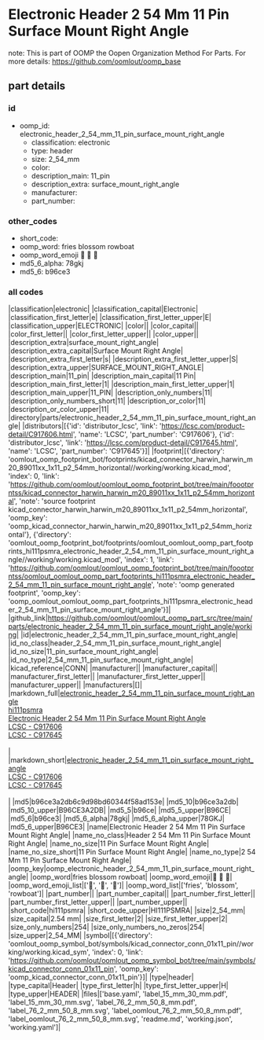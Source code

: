 # Electronic Header 2 54 Mm 11 Pin Surface Mount Right Angle  

note: This is part of OOMP the Oopen Organization Method For Parts. For more details: https://github.com/oomlout/oomp_base

##  part details





### id
* oomp_id: electronic_header_2_54_mm_11_pin_surface_mount_right_angle
  * classification: electronic
  * type: header
  * size: 2_54_mm
  * color: 
  * description_main: 11_pin
  * description_extra: surface_mount_right_angle
  * manufacturer: 
  * part_number: 

### other_codes
* short_code: 
* oomp_word: fries blossom rowboat
* oomp_word_emoji :fries: :blossom: :rowboat:
* md5_6_alpha: 78gkj
* md5_6: b96ce3

### all codes 
|classification|electronic|
|classification_capital|Electronic|
|classification_first_letter|e|
|classification_first_letter_upper|E|
|classification_upper|ELECTRONIC|
|color||
|color_capital||
|color_first_letter||
|color_first_letter_upper||
|color_upper||
|description_extra|surface_mount_right_angle|
|description_extra_capital|Surface Mount Right Angle|
|description_extra_first_letter|s|
|description_extra_first_letter_upper|S|
|description_extra_upper|SURFACE_MOUNT_RIGHT_ANGLE|
|description_main|11_pin|
|description_main_capital|11 Pin|
|description_main_first_letter|1|
|description_main_first_letter_upper|1|
|description_main_upper|11_PIN|
|description_only_numbers|11|
|description_only_numbers_short|11|
|description_or_color|11|
|description_or_color_upper|11|
|directory|parts/electronic_header_2_54_mm_11_pin_surface_mount_right_angle|
|distributors|[{'id': 'distributor_lcsc', 'link': 'https://lcsc.com/product-detail/C917606.html', 'name': 'LCSC', 'part_number': 'C917606'}, {'id': 'distributor_lcsc', 'link': 'https://lcsc.com/product-detail/C917645.html', 'name': 'LCSC', 'part_number': 'C917645'}]|
|footprint|[{'directory': 'oomlout_oomp_footprint_bot/footprints/kicad_connector_harwin_harwin_m20_89011xx_1x11_p2_54mm_horizontal//working/working.kicad_mod', 'index': 0, 'link': 'https://github.com/oomlout/oomlout_oomp_footprint_bot/tree/main/foootprntss/kicad_connector_harwin_harwin_m20_89011xx_1x11_p2_54mm_horizontal', 'note': 'source footprint kicad_connector_harwin_harwin_m20_89011xx_1x11_p2_54mm_horizontal', 'oomp_key': 'oomp_kicad_connector_harwin_harwin_m20_89011xx_1x11_p2_54mm_horizontal'}, {'directory': 'oomlout_oomp_footprint_bot/footprints/oomlout_oomlout_oomp_part_footprints_hi111psmra_electronic_header_2_54_mm_11_pin_surface_mount_right_angle//working/working.kicad_mod', 'index': 1, 'link': 'https://github.com/oomlout/oomlout_oomp_footprint_bot/tree/main/foootprntss/oomlout_oomlout_oomp_part_footprints_hi111psmra_electronic_header_2_54_mm_11_pin_surface_mount_right_angle', 'note': 'oomp generated footprint', 'oomp_key': 'oomp_oomlout_oomlout_oomp_part_footprints_hi111psmra_electronic_header_2_54_mm_11_pin_surface_mount_right_angle'}]|
|github_link|https://github.com/oomlout/oomlout_oomp_part_src/tree/main/parts/electronic_header_2_54_mm_11_pin_surface_mount_right_angle/working|
|id|electronic_header_2_54_mm_11_pin_surface_mount_right_angle|
|id_no_class|header_2_54_mm_11_pin_surface_mount_right_angle|
|id_no_size|11_pin_surface_mount_right_angle|
|id_no_type|2_54_mm_11_pin_surface_mount_right_angle|
|kicad_reference|CONN|
|manufacturer||
|manufacturer_capital||
|manufacturer_first_letter||
|manufacturer_first_letter_upper||
|manufacturer_upper||
|manufacturers|[]|
|markdown_full|[electronic_header_2_54_mm_11_pin_surface_mount_right_angle](https://github.com/oomlout/oomlout_oomp_part_src/tree/main/parts/electronic_header_2_54_mm_11_pin_surface_mount_right_angle/working)<br>[hi111psmra](https://github.com/oomlout/oomlout_oomp_part_src/tree/main/parts/electronic_header_2_54_mm_11_pin_surface_mount_right_angle/working)<br>[Electronic Header 2 54 Mm 11 Pin Surface Mount Right Angle](https://github.com/oomlout/oomlout_oomp_part_src/tree/main/parts/electronic_header_2_54_mm_11_pin_surface_mount_right_angle/working)<br>[LCSC - C917606<br>](https://lcsc.com/product-detail/C917606.html)[LCSC - C917645<br>](https://lcsc.com/product-detail/C917645.html)<br>|
|markdown_short|[electronic_header_2_54_mm_11_pin_surface_mount_right_angle](https://github.com/oomlout/oomlout_oomp_part_src/tree/main/parts/electronic_header_2_54_mm_11_pin_surface_mount_right_angle/working)<br>[LCSC - C917606<br>](https://lcsc.com/product-detail/C917606.html)[LCSC - C917645<br>](https://lcsc.com/product-detail/C917645.html)<br>|
|md5|b96ce3a2db6c9d98bd60344f58ad153e|
|md5_10|b96ce3a2db|
|md5_10_upper|B96CE3A2DB|
|md5_5|b96ce|
|md5_5_upper|B96CE|
|md5_6|b96ce3|
|md5_6_alpha|78gkj|
|md5_6_alpha_upper|78GKJ|
|md5_6_upper|B96CE3|
|name|Electronic Header 2 54 Mm 11 Pin Surface Mount Right Angle|
|name_no_class|Header 2 54 Mm 11 Pin Surface Mount Right Angle|
|name_no_size|11 Pin Surface Mount Right Angle|
|name_no_size_short|11 Pin Surface Mount Right Angle|
|name_no_type|2 54 Mm 11 Pin Surface Mount Right Angle|
|oomp_key|oomp_electronic_header_2_54_mm_11_pin_surface_mount_right_angle|
|oomp_word|fries blossom rowboat|
|oomp_word_emoji|:fries: :blossom: :rowboat:|
|oomp_word_emoji_list|[':fries:', ':blossom:', ':rowboat:']|
|oomp_word_list|['fries', 'blossom', 'rowboat']|
|part_number||
|part_number_capital||
|part_number_first_letter||
|part_number_first_letter_upper||
|part_number_upper||
|short_code|hi111psmra|
|short_code_upper|HI111PSMRA|
|size|2_54_mm|
|size_capital|2.54 mm|
|size_first_letter|2|
|size_first_letter_upper|2|
|size_only_numbers|254|
|size_only_numbers_no_zeros|254|
|size_upper|2_54_MM|
|symbol|[{'directory': 'oomlout_oomp_symbol_bot/symbols/kicad_connector_conn_01x11_pin//working/working.kicad_sym', 'index': 0, 'link': 'https://github.com/oomlout/oomlout_oomp_symbol_bot/tree/main/symbols/kicad_connector_conn_01x11_pin', 'oomp_key': 'oomp_kicad_connector_conn_01x11_pin'}]|
|type|header|
|type_capital|Header|
|type_first_letter|h|
|type_first_letter_upper|H|
|type_upper|HEADER|
|files|['base.yaml', 'label_15_mm_30_mm.pdf', 'label_15_mm_30_mm.svg', 'label_76_2_mm_50_8_mm.pdf', 'label_76_2_mm_50_8_mm.svg', 'label_oomlout_76_2_mm_50_8_mm.pdf', 'label_oomlout_76_2_mm_50_8_mm.svg', 'readme.md', 'working.json', 'working.yaml']|
